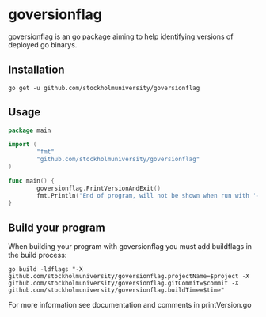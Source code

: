 # goversionflag

goversionflag is an go package aiming to help identifying versions of deployed go binarys.

## Installation
```
go get -u github.com/stockholmuniversity/goversionflag
```

## Usage
```go
package main

import (
        "fmt"
        "github.com/stockholmuniversity/goversionflag"
)

func main() {
        goversionflag.PrintVersionAndExit()
        fmt.Println("End of program, will not be shown when run with '-version'")
}
```

## Build your program
When building your program with goversionflag you must add buildflags in the build process:
```
go build -ldflags "-X github.com/stockholmuniversity/goversionflag.projectName=$project -X github.com/stockholmuniversity/goversionflag.gitCommit=$commit -X github.com/stockholmuniversity/goversionflag.buildTime=$time"
```
For more information see documentation and comments in printVersion.go

